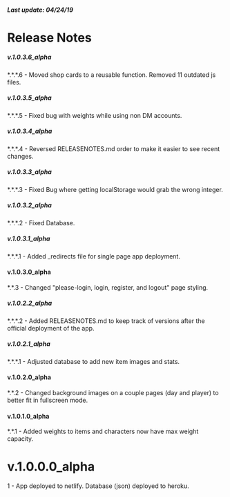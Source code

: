<h5>Last update: 04/24/19</h5>
<h1>Release Notes</h1>

<h5>v.1.0.3.6_alpha</h5>
<p>*.*.*.6 - Moved shop cards to a reusable function. Removed 11 outdated js files.</p>

<h5>v.1.0.3.5_alpha</h5>
<p>*.*.*.5 - Fixed bug with weights while using non DM accounts.</p>

<h5>v.1.0.3.4_alpha</h5>
<p>*.*.*.4 - Reversed RELEASENOTES.md order to make it easier to see recent changes.</p>

<h5>v.1.0.3.3_alpha</h5>
<p>*.*.*.3 - Fixed Bug where getting localStorage would grab the wrong integer.</p>

<h5>v.1.0.3.2_alpha</h5>
<p>*.*.*.2 - Fixed Database.</p>

<h5>v.1.0.3.1_alpha</h5>
<p>*.*.*.1 - Added _redirects file for single page app deployment.</p>

<h4>v.1.0.3.0_alpha</h4>
<p>*.*.3 - Changed "please-login, login, register, and logout" page styling.</p>

<h5>v.1.0.2.2_alpha</h5>
<p>*.*.*.2 - Added RELEASENOTES.md to keep track of versions after the official deployment of the app.</p>

<h5>v.1.0.2.1_alpha</h5>
<p>*.*.*.1 - Adjusted database to add new item images and stats.</p>

<h4>v.1.0.2.0_alpha</h4>
<p>*.*.2 - Changed background images on a couple pages (day and player) to better fit in fullscreen mode.</p>

<h4>v.1.0.1.0_alpha</h4>
<p>*.*.1 - Added weights to items and characters now have max weight capacity.</p>

<h1>v.1.0.0.0_alpha</h1>
<p>1 - App deployed to netlify. Database (json) deployed to heroku.</p>